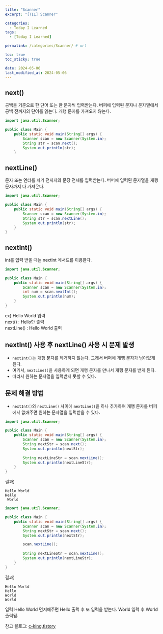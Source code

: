 ```yaml
---
title: "Scanner"
excerpt: "[TIL] Scanner"

categories:
  - Today I Learned
tags:
  - [Today I Learned]

permalink: /categories/Scanner/ # url

toc: true
toc_sticky: true

date: 2024-05-06
last_modified_at: 2024-05-06
---
```


## next()

공백을 기준으로 한 단어 또는 한 문자씩 입력받는다.
버퍼에 입력된 문자나 문자열에서 공백 전까지의 단어를 읽는다.
개행 문자를 가져오지 않는다.

```java
import java.util.Scanner;

public class Main {
    public static void main(String[] args) {
        Scanner scan = new Scanner(System.in);
        String str = scan.next();
        System.out.println(str);
    }
```

## nextLine()

문자 또는 엔터를 치기 전까지의 문장 전체를 입력받는다.
버퍼에 입력된 문자열을 개행 문자까지 다 가져온다.

```java
import java.util.Scanner;

public class Main {
    public static void main(String[] args) {
        Scanner scan = new Scanner(System.in);
        String str = scan.nextLine();
        System.out.println(str);
    }
}
```

## nextInt()

int를 입력 받을 때는 nextInt 메서드를 이용한다. 

```java
import java.util.Scanner;

public class Main {
    public static void main(String[] args) {
        Scanner scan = new Scanner(System.in);
        int num = scan.nextInt();
        System.out.println(num);
    }
}
```

ex) 
Hello World 입력<br>
next() : Hello만 출력<br>
nextLine() : Hello World 출력<br>

## nextInt() 사용 후 nextLine() 사용 시 문제 발생
- `nextInt()`는 개행 문자를 제거하지 않는다. 그래서 버퍼에 개행 문자가 남아있게 된다.
-  여기서, `nextLine()`을 사용하게 되면 개행 문자를 만나서 개행 문자를 받게 된다.
-  따라서 원하는 문자열을 입력받지 못할 수 있다.

## 문제 해결 방법
- `nextInt()`와 `nextLine()` 사이에 `nextLine()`을 하나 추가하여 개행 문자를 버퍼에서 없애주면 원하는 문자열을 입력받을 수 있다.

```java
import java.util.Scanner;

public class Main {
    public static void main(String[] args) {
        Scanner scan = new Scanner(System.in);
        String nextStr = scan.next();
        System.out.println(nextStr);
        
        String nextLineStr = scan.nextLine();
        System.out.println(nextLineStr);
    }
}
```

결과)
```
Hello World
Hello
 World
```

```java
import java.util.Scanner;

public class Main {
    public static void main(String[] args) {
        Scanner scan = new Scanner(System.in);
        String nextStr = scan.next();
        System.out.println(nextStr);

        scan.nextLine();
        
        String nextLineStr = scan.nextLine();
        System.out.println(nextLineStr);
    }
}
```

결과)
```
Hello World
Hello
World
World
```

입력 Hello World 먼저해주면 Hello 출력 후 또 입력을 받는다. World 입력 후 World 출력됨.

참고 블로그: [c-king.tistory](https://c-king.tistory.com/187#article-2--nextint()-%EC%82%AC%EC%9A%A9-%ED%9B%84-nextline()-%EC%82%AC%EC%9A%A9-%EC%8B%9C-%EB%AC%B8%EC%A0%9C-%EB%B0%9C%EC%83%9D)


